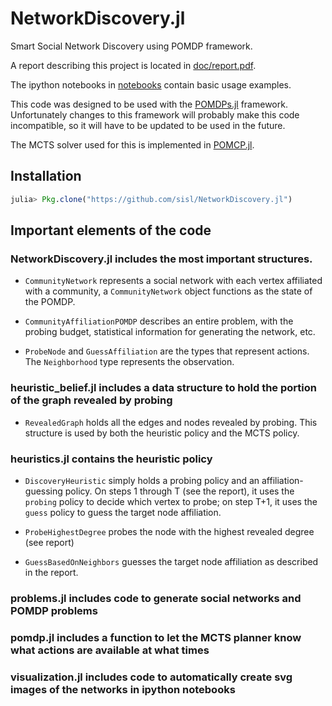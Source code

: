 # NetworkDiscovery.jl

Smart Social Network Discovery using POMDP framework.

A report describing this project is located in [doc/report.pdf](https://github.com/sisl/NetworkDiscovery.jl/blob/master/doc/report.pdf).

The ipython notebooks in [notebooks](https://github.com/sisl/NetworkDiscovery.jl/tree/master/notebooks) contain basic usage examples.

This code was designed to be used with the [POMDPs.jl](https://github.com/sisl/POMDPs.jl) framework. Unfortunately changes to this framework will probably make this code incompatible, so it will have to be updated to be used in the future.

The MCTS solver used for this is implemented in [POMCP.jl](https://github.com/sisl/POMCP.jl).

## Installation

```julia
julia> Pkg.clone("https://github.com/sisl/NetworkDiscovery.jl")
```

## Important elements of the code

### NetworkDiscovery.jl includes the most important structures.

* `CommunityNetwork` represents a social network with each vertex affiliated with a community, a `CommunityNetwork` object functions as the state of the POMDP.

* `CommunityAffiliationPOMDP` describes an entire problem, with the probing budget, statistical information for generating the network, etc.

* `ProbeNode` and `GuessAffiliation` are the types that represent actions. The `Neighborhood` type represents the observation.

### heuristic_belief.jl includes a data structure to hold the portion of the graph revealed by probing

* `RevealedGraph` holds all the edges and nodes revealed by probing. This structure is used by both the heuristic policy and the MCTS policy.

### heuristics.jl contains the heuristic policy

* `DiscoveryHeuristic` simply holds a probing policy and an affiliation-guessing policy. On steps 1 through T (see the report), it uses the `probing` policy to decide which vertex to probe; on step T+1, it uses the `guess` policy to guess the target node affiliation.

* `ProbeHighestDegree` probes the node with the highest revealed degree (see report)

* `GuessBasedOnNeighbors` guesses the target node affiliation as described in the report.

### problems.jl includes code to generate social networks and POMDP problems

### pomdp.jl includes a function to let the MCTS planner know what actions are available at what times

### visualization.jl includes code to automatically create svg images of the networks in ipython notebooks
